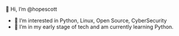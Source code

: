 👋 Hi, I’m @hopescott
- 👀 I’m interested in Python, Linux, Open Source, CyberSecurity
- 🌱 I’m in my early stage of tech and am currently learning Python. 

<!---
hopescott/hopescott is a ✨ special ✨ repository because its `README.md` (this file) appears on your GitHub profile.
You can click the Preview link to take a look at your changes.
--->
